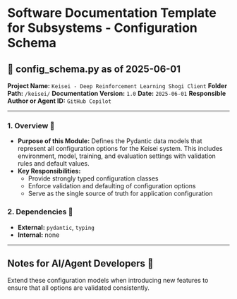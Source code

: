 # Software Documentation Template for Subsystems - Configuration Schema

## 📘 config_schema.py as of 2025-06-01

**Project Name:** `Keisei - Deep Reinforcement Learning Shogi Client`
**Folder Path:** `/keisei/`
**Documentation Version:** `1.0`
**Date:** `2025-06-01`
**Responsible Author or Agent ID:** `GitHub Copilot`

---

### 1. Overview 📜

* **Purpose of this Module:**
  Defines the Pydantic data models that represent all configuration options for the Keisei system. This includes environment, model, training, and evaluation settings with validation rules and default values.
* **Key Responsibilities:**
  - Provide strongly typed configuration classes
  - Enforce validation and defaulting of configuration options
  - Serve as the single source of truth for application configuration

### 2. Dependencies 🔗

* **External:** `pydantic`, `typing`
* **Internal:** none

---

## Notes for AI/Agent Developers 🧠

Extend these configuration models when introducing new features to ensure that all options are validated consistently.
